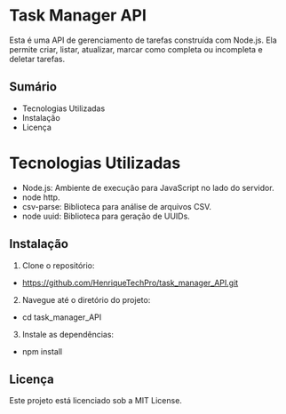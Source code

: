 # Task Manager API
Esta é uma API de gerenciamento de tarefas construída com Node.js. Ela permite criar, listar, atualizar, marcar como completa ou incompleta e deletar tarefas.

## Sumário

- Tecnologias Utilizadas
- Instalação
- Licença

# Tecnologias Utilizadas

- Node.js: Ambiente de execução para JavaScript no lado do servidor.
- node http.
- csv-parse: Biblioteca para análise de arquivos CSV.
- node uuid: Biblioteca para geração de UUIDs.

## Instalação

1. Clone o repositório:
  - https://github.com/HenriqueTechPro/task_manager_API.git
2. Navegue até o diretório do projeto:
  - cd task_manager_API
3. Instale as dependências:
  - npm install

## Licença

Este projeto está licenciado sob a MIT License.